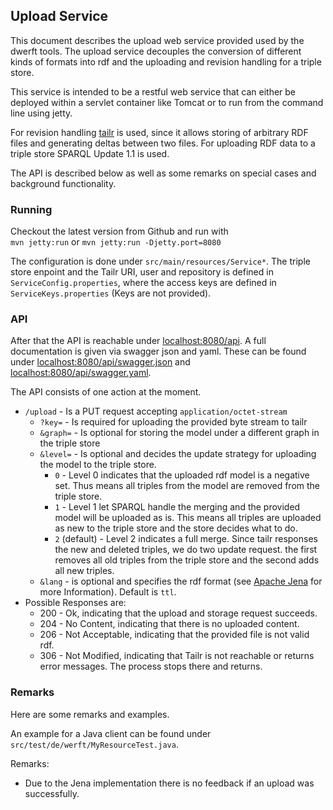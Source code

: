 ## Upload Service

This document describes the upload web service provided
used by the dwerft tools. The upload service decouples the 
conversion of different kinds of formats into rdf and the
uploading and revision handling for a triple store.


This service is intended to be a restful web service that can either
be deployed within a servlet container like Tomcat or to run from
the command line using jetty. 

For revision handling [tailr](tailr.s16a.org) is used, since it
allows storing of arbitrary RDF files and generating deltas between
two files. For uploading RDF data to a triple store SPARQL Update 1.1 is
used. 

The API is described below as well as some remarks on special
cases and background functionality.

### Running
Checkout the latest version from Github and run with  
 `mvn jetty:run` or `mvn jetty:run -Djetty.port=8080`

The configuration is done under `src/main/resources/Service*`. 
The triple store enpoint and the Tailr URI, user and repository is defined
in `ServiceConfig.properties`, where the access keys are defined in
`ServiceKeys.properties` (Keys are not provided). 

### API
After that the API is reachable under [localhost:8080/api](localhost:8080/api).
A full documentation is given via swagger json and yaml. These can be found under 
[localhost:8080/api/swagger.json](localhost:8080/api/swagger.json) and 
[localhost:8080/api/swagger.yaml](localhost:8080/api/swagger.yaml).
   
The API consists of one action at the moment.   

* `/upload` - Is a PUT request accepting `application/octet-stream`  
    + `?key=` - Is required for uploading the provided byte stream to tailr
    + `&graph=` - Is optional for storing the model under a different graph in the triple store
    + `&level=` - Is optional and decides the update strategy for uploading the model to the triple store.
        * `0` - Level 0 indicates that the uploaded rdf model is a negative set. Thus means all triples from
            the model are removed from the triple store.
        * `1` - Level 1 let SPARQL handle the merging and the provided model will be uploaded as is.
            This means all triples are uploaded as new to the triple store and the store decides what to do.
        * `2` (default) - Level 2 indicates a full merge. Since tailr responses the new and deleted triples, we do two
            update request. the first removes all old triples from the triple store and the second adds all new
            triples.
    + `&lang` - is optional and specifies the rdf format (see [Apache Jena](https://jena.apache.org/documentation/io/rdf-input.html) for 
        more Information). Default is `ttl`.  
*   Possible Responses are:
    + 200 - Ok, indicating that the upload and storage request succeeds.
    + 204 - No Content, indicating that there is no uploaded content.
    + 206 - Not Acceptable, indicating that the provided file is not valid rdf.
    + 306 - Not Modified, indicating that Tailr is not reachable or returns error messages. The process stops there and returns.

### Remarks
Here are some remarks and examples.  

An example for a Java client can be found under `src/test/de/werft/MyResourceTest.java`.  


Remarks:  
- Due to the Jena implementation there is no feedback if an upload was successfully.  
